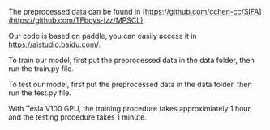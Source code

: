 The preprocessed data can be found in [https://github.com/cchen-cc/SIFA](https://github.com/TFboys-lzz/MPSCL).

Our code is based on paddle, you can easily access it in https://aistudio.baidu.com/.

To train our model, first put the preprocessed data in the data folder, then run the train.py file.

To test our model, first put the preprocessed data in the data folder, then run the test.py file.

With Tesla V100 GPU, the training procedure takes approximiately 1 hour, and the testing procedure takes 1 minute.
